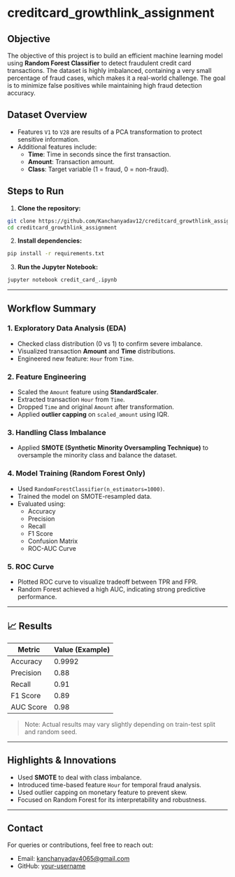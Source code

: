# creditcard_growthlink_assignment

## Objective
The objective of this project is to build an efficient machine learning model using **Random Forest Classifier** to detect fraudulent credit card transactions. The dataset is highly imbalanced, containing a very small percentage of fraud cases, which makes it a real-world challenge. The goal is to minimize false positives while maintaining high fraud detection accuracy.



## Dataset Overview
- Features `V1` to `V28` are results of a PCA transformation to protect sensitive information.
- Additional features include:
  - **Time**: Time in seconds since the first transaction.
  - **Amount**: Transaction amount.
  - **Class**: Target variable (1 = fraud, 0 = non-fraud).


## Steps to Run

1. **Clone the repository:**
```bash
git clone https://github.com/Kanchanyadav12/creditcard_growthlink_assignment
cd creditcard_growthlink_assignment
```

2. **Install dependencies:**
```bash
pip install -r requirements.txt
```

3. **Run the Jupyter Notebook:**
```bash
jupyter notebook credit_card_.ipynb
```

---

## Workflow Summary

### 1. Exploratory Data Analysis (EDA)
- Checked class distribution (0 vs 1) to confirm severe imbalance.
- Visualized transaction **Amount** and **Time** distributions.
- Engineered new feature: `Hour` from `Time`.

### 2. Feature Engineering
- Scaled the `Amount` feature using **StandardScaler**.
- Extracted transaction `Hour` from `Time`.
- Dropped `Time` and original `Amount` after transformation.
- Applied **outlier capping** on `scaled_amount` using IQR.

### 3. Handling Class Imbalance
- Applied **SMOTE (Synthetic Minority Oversampling Technique)** to oversample the minority class and balance the dataset.

### 4. Model Training (Random Forest Only)
- Used `RandomForestClassifier(n_estimators=1000)`.
- Trained the model on SMOTE-resampled data.
- Evaluated using:
  - Accuracy
  - Precision
  - Recall
  - F1 Score
  - Confusion Matrix
  - ROC-AUC Curve

### 5. ROC Curve
- Plotted ROC curve to visualize tradeoff between TPR and FPR.
- Random Forest achieved a high AUC, indicating strong predictive performance.

---

## 📈 Results
| Metric      | Value (Example) |
|-------------|------------------|
| Accuracy    | 0.9992           |
| Precision   | 0.88             |
| Recall      | 0.91             |
| F1 Score    | 0.89             |
| AUC Score   | 0.98             |

> Note: Actual results may vary slightly depending on train-test split and random seed.

---

## Highlights & Innovations
- Used **SMOTE** to deal with class imbalance.
- Introduced time-based feature `Hour` for temporal fraud analysis.
- Used outlier capping on monetary feature to prevent skew.
- Focused on Random Forest for its interpretability and robustness.

---

## Contact
For queries or contributions, feel free to reach out:
- Email: kanchanyadav4065@gmail.com
- GitHub: [your-username](https://github.com/Kanchanyadav12)
